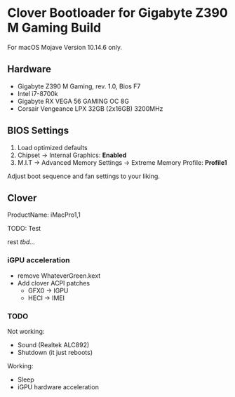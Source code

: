 # Clover Bootloader for Gigabyte Z390 M Gaming Build

For macOS Mojave Version 10.14.6 only.

## Hardware

- Gigabyte Z390 M Gaming, rev. 1.0, Bios F7
- Intel i7-8700k
- Gigabyte RX VEGA 56 GAMING OC 8G
- Corsair Vengeance LPX 32GB (2x16GB) 3200MHz

## BIOS Settings

1. Load optimized defaults
2. Chipset -> Internal Graphics: **Enabled**
3. M.I.T -> Advanced Memory Settings -> Extreme Memory Profile: **Profile1**

Adjust boot sequence and fan settings to your liking.


## Clover

ProductName: iMacPro1,1

TODO: Test 

rest *tbd...*

### iGPU acceleration

* remove WhateverGreen.kext
* Add clover ACPI patches 
    * GFX0 -> IGPU
    * HECI -> IMEI

### TODO

Not working:

* Sound (Realtek ALC892)
* Shutdown (it just reboots)

Working:

* Sleep
* iGPU hardware acceleration
